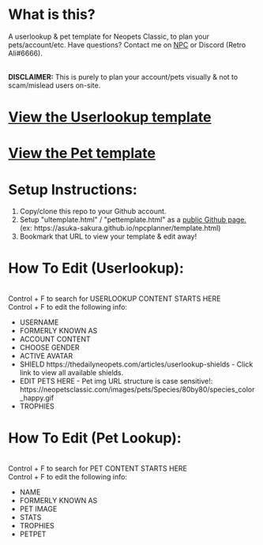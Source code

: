 <h1>What is this?</h1>
A userlookup & pet template for Neopets Classic, to plan your pets/account/etc. Have questions? Contact me on <a href="https://neopetsclassic.com/userlookup/?user=ali">NPC</a> or Discord (Retro Ali#6666).

<BR><B>DISCLAIMER:</b> This is purely to plan your account/pets visually & not to scam/mislead users on-site.

<h1><a href="https://asuka-sakura.github.io/npcplanner/ultemplate.html">View the Userlookup template</a></h1>
  <h1><a href="https://asuka-sakura.github.io/npcplanner/pettemplate.html">View the Pet template</a></h1>

<h1>Setup Instructions:</h1>
<ol>
  <li>Copy/clone this repo to your Github account.</li>
  <li>Setup "ultemplate.html" / "pettemplate.html" as a <a href="https://guides.github.com/features/pages/">public Github page.</a> (ex: https://asuka-sakura.github.io/npcplanner/template.html)</li>
  <li>Bookmark that URL to view your template & edit away!</li>
  </ol>


<h1>How To Edit (Userlookup):</h1>

  <BR>Control + F to search for USERLOOKUP CONTENT STARTS HERE
  <BR>Control + F to edit the following info:

<ul>
  <li>USERNAME</li>
  <li>FORMERLY KNOWN AS</li>
  <li>ACCOUNT CONTENT</li>
  <li>CHOOSE GENDER</li>
  <li>ACTIVE AVATAR</li>
 <li>SHIELD https://thedailyneopets.com/articles/userlookup-shields - Click link to view all available shields.</li>
<li>EDIT PETS HERE - Pet img URL structure is case sensitive!: https://neopetsclassic.com/images/pets/Species/80by80/species_color_happy.gif</li>
  <li>TROPHIES</li></ul>

    
<h1>How To Edit (Pet Lookup):</h1>

  <BR>Control + F to search for PET CONTENT STARTS HERE
  <BR>Control + F to edit the following info:

<ul>
  <li>NAME</li>
  <li>FORMERLY KNOWN AS</li>
  <li>PET IMAGE</li>
  <li>STATS</li>
  <li>TROPHIES</li>
  <li>PETPET</li>
    </ul>

    
